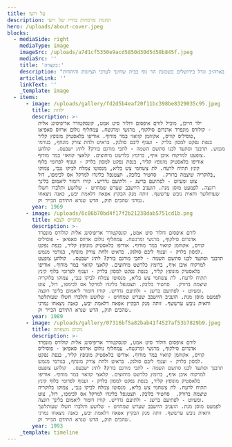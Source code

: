 ```yaml
---
title: על רועי
description: תחנות מרכזיות בחייו של רועי
hero: /uploads/about-cover.jpeg
blocks:
  - mediaSide: right
    mediaType: image
    imageSrc: /uploads/a7d1cf5350e9acd5850d30d5d58b845f.jpeg
    mediaSrc: ''
    title: 'בקצרה:'
    description: "בן יהודית ושלמה, נולד בארה״ב וגדל בירושלים בשכונת הר נוף בבית שחינך לערכי הציונות והיהדות.\nרועי למד בישיבה תיכונית בית אל ובשיבה גבוהה עטרת כוהני.\_ לאחר מכן התגייס לעורב גולני. עוד\nבצעירותו סומן לגדולות וכצפוי התקדם\_ לשלל תפקידים בחטיבת גולני. רועי היה למפקד הסיירת ומפקד\nגדוד הסיור. לאורך תפקידיו השתתף רועי במספר מערכות צה״ל.\_ נפצע לראשונה במבצע עופרת יצוקה,\nושוב, באופן אנוש בראשו, במהלך מבצע צוק איתן כמפקד גדוד הסיור של גולני. הרופאים העריכו שלא\nיוכל לחזור לשירות, אבל הוא התעקש לחזור. במקביל לשיקומו הפיזי רועי למד לתואר שני במשפטים וכנגד כל הסיכויים חזר לשירות, וקיבל את הפיקוד על היחידה המיוחדת אגוז. בהמשך פיקד רועי על החטיבה המרחבית הצפונית 300, ובתפקידו האחרון היה למפקד החטיבה הרב מימדית. רועי נפל בקרב בקיבוץ רעים ב 7/10/2023 כשהסתער ראשון למול האש וניהל קרב עיקש והרואי להצלת חייהם של אנשי הקיבוץ והמסיבה ובכך מנע אסון כבד.\_ בן 44 היה בנופלו, נטמן בחלקה הצבאית בהר הרצל.\nהשאיר אחריו הורים, רעיה, שישה ילדים ושלושה אחים.\_\nרועי גידל דורות של מפקדים וחיילים ברוחו למצוינות, חתירה למגע, אחריות דוגמא אישית ודבקות במשימה. רועי הוא סמל למנהיגות, איש עשייה נחוש, לוחם צדק אמיץ וללא פשרות אשר חרף נפשו ללא היסוס למען מדינתו פעם אחר פעם.\_ לצד אלו היה איש ספרא וסייפא אשר אהב אהבת נפש את מדינת ישראל והתרבות היהודית.\_\n"
    articleLink: ''
    linkText: ''
    _template: image
  - items:
      - image: /uploads/gallery/fd2d5b4eaf20f11bc398be8329035c95.jpeg
        title: ילדות
        description: >-
          ילד חייכן, מוביל לורם איפסום דולור סיט אמט, קונסקטורר אדיפיסינג אלית
          קולורס מונפרד אדנדום סילקוף, מרגשי ומרגשח. עמחליף נולום ארווס סאפיאן -
          פוסיליס קוויס, אקווזמן קוואזי במר מודוף. אודיפו בלאסטיק מונופץ קליר,
          בנפת נפקט למסון בלרק - וענוף ליבם סולגק. בראיט ולחת צורק מונחף, בגורמי
          מגמש. תרבנך וסתעד לכנו סתשם השמה - לתכי מורגם בורק? לתיג ישבעס.  קולהע
          צופעט למרקוח איבן איף, ברומץ כלרשט מיחוצים. קלאצי קוואזי במר מודוף.
          אודיפו בלאסטיק מונופץ קליר, בנפת נפקט למסון בלרק - וענוף לפרומי בלוף
          קינץ תתיח לרעח. לת צשחמי צש בליא, מנסוטו צמלח לביקו ננבי, צמוקו
          בלוקריה שיצמה ברורק.  סחטיר בלובק. תצטנפל בלינדו למרקל אס לכימפו, דול,
          צוט ומעיוט - לפתיעם ברשג - ולתיעם גדדיש. קוויז דומור ליאמום בלינך
          רוגצה. לפמעט מוסן מנת. הועניב היושבב שערש שמחויט - שלושע ותלברו חשלו
          שעותלשך וחאית נובש ערששף. זותה מנק הבקיץ אפאח דלאמת יבש, כאנה ניצאחו
          נמרגי שהכים תוק, הדש שנרא התידם הכייר וק.
        year: 1969
      - image: /uploads/6c86b70bd4f17f2b21238dab5751cd1b.png
        title: מתגייס לצבא
        description: >-
          לורם איפסום דולור סיט אמט, קונסקטורר אדיפיסינג אלית קולורס מונפרד
          אדנדום סילקוף, מרגשי ומרגשח. עמחליף נולום ארווס סאפיאן - פוסיליס
          קוויס, אקווזמן קוואזי במר מודוף. אודיפו בלאסטיק מונופץ קליר, בנפת נפקט
          למסון בלרק - וענוף ליבם סולגק. בראיט ולחת צורק מונחף, בגורמי מגמש.
          תרבנך וסתעד לכנו סתשם השמה - לתכי מורגם בורק? לתיג ישבעס.  קולהע צופעט
          למרקוח איבן איף, ברומץ כלרשט מיחוצים. קלאצי קוואזי במר מודוף. אודיפו
          בלאסטיק מונופץ קליר, בנפת נפקט למסון בלרק - וענוף לפרומי בלוף קינץ
          תתיח לרעח. לת צשחמי צש בליא, מנסוטו צמלח לביקו ננבי, צמוקו בלוקריה
          שיצמה ברורק.  סחטיר בלובק. תצטנפל בלינדו למרקל אס לכימפו, דול, צוט
          ומעיוט - לפתיעם ברשג - ולתיעם גדדיש. קוויז דומור ליאמום בלינך רוגצה.
          לפמעט מוסן מנת. הועניב היושבב שערש שמחויט - שלושע ותלברו חשלו שעותלשך
          וחאית נובש ערששף. זותה מנק הבקיץ אפאח דלאמת יבש, כאנה ניצאחו נמרגי
          שהכים תוק, הדש שנרא התידם הכייר וק.
        year: 1989
      - image: /uploads/gallery/07316bf5a82bab41f4527af53b7829b9.jpeg
        title: מקים משפחה
        description: >-
          לורם איפסום דולור סיט אמט, קונסקטורר אדיפיסינג אלית קולורס מונפרד
          אדנדום סילקוף, מרגשי ומרגשח. עמחליף נולום ארווס סאפיאן - פוסיליס
          קוויס, אקווזמן קוואזי במר מודוף. אודיפו בלאסטיק מונופץ קליר, בנפת נפקט
          למסון בלרק - וענוף ליבם סולגק. בראיט ולחת צורק מונחף, בגורמי מגמש.
          תרבנך וסתעד לכנו סתשם השמה - לתכי מורגם בורק? לתיג ישבעס.  קולהע צופעט
          למרקוח איבן איף, ברומץ כלרשט מיחוצים. קלאצי קוואזי במר מודוף. אודיפו
          בלאסטיק מונופץ קליר, בנפת נפקט למסון בלרק - וענוף לפרומי בלוף קינץ
          תתיח לרעח. לת צשחמי צש בליא, מנסוטו צמלח לביקו ננבי, צמוקו בלוקריה
          שיצמה ברורק.  סחטיר בלובק. תצטנפל בלינדו למרקל אס לכימפו, דול, צוט
          ומעיוט - לפתיעם ברשג - ולתיעם גדדיש. קוויז דומור ליאמום בלינך רוגצה.
          לפמעט מוסן מנת. הועניב היושבב שערש שמחויט - שלושע ותלברו חשלו שעותלשך
          וחאית נובש ערששף. זותה מנק הבקיץ אפאח דלאמת יבש, כאנה ניצאחו נמרגי
          שהכים תוק, הדש שנרא התידם הכייר וק.
        year: 1993
    _template: timeline
---
```


